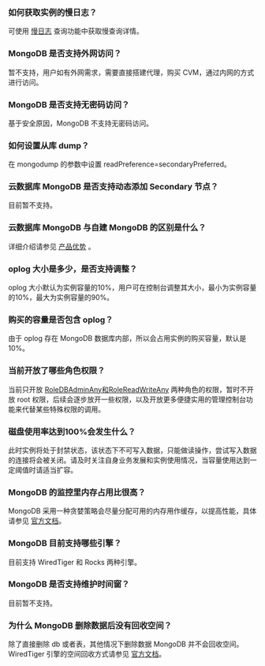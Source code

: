 
### 如何获取实例的慢日志？
可使用 [慢日志](https://cloud.tencent.com/document/product/240/30923) 查询功能中获取慢查询详情。

### MongoDB 是否支持外网访问？
暂不支持，用户如有外网需求，需要直接搭建代理，购买 CVM，通过内网的方式进行访问。

### MongoDB 是否支持无密码访问？
基于安全原因，MongoDB 不支持无密码访问。

### 如何设置从库 dump？
在 mongodump 的参数中设置 readPreference=secondaryPreferred。

### 云数据库 MongoDB 是否支持动态添加 Secondary 节点？
目前暂不支持。

### 云数据库 MongoDB 与自建 MongoDB 的区别是什么？
详细介绍请参见 [产品优势](https://cloud.tencent.com/document/product/240/3545) 。

### oplog 大小是多少，是否支持调整？
oplog 大小默认为实例容量的10%，用户可在控制台调整其大小，最小为实例容量的10%，最大为实例容量的90%。

### 购买的容量是否包含 oplog？
由于 oplog 存在 MongoDB 数据库内部，所以会占用实例的购买容量，默认是10%。

### 当前开放了哪些角色权限？
当前只开放 [RoleDBAdminAny和RoleReadWriteAny](https://docs.mongodb.org/v3.0/reference/built-in-roles/) 两种角色的权限，暂时不开放 root 权限，后续会逐步放开一些权限，以及开放更多便捷实用的管理控制台功能来代替某些特殊权限的调用。

### 磁盘使用率达到100%会发生什么？
此时实例将处于封禁状态，该状态下不可写入数据，只能做读操作，尝试写入数据的连接将会被关闭。请及时关注自身业务发展和实例使用情况，当容量使用达到一定阈值时请适当扩容。

### MongoDB 的监控里内存占用比很高？
MongoDB 采用一种贪婪策略会尽量分配可用的内存用作缓存，以提高性能，具体请参见 [官方文档](https://docs.mongodb.com/manual/faq/storage/)。

### MongoDB 目前支持哪些引擎？
目前支持 WiredTiger 和 Rocks 两种引擎。

### MongoDB 是否支持维护时间窗？
目前暂不支持。

### 为什么 MongoDB 删除数据后没有回收空间？
除了直接删除 db 或者表，其他情况下删除数据 MongoDB 并不会回收空间。WiredTiger 引擎的空间回收方式请参见 [官方文档](https://docs.mongodb.com/manual/faq/storage/)。
